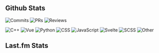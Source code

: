 ## Github Stats

![Commits](https://img.shields.io/badge/418-whitesmoke?style=flat-square?style=flat-square&label=commits%pushed&labelColor=87c4f2)
![PRs](https://img.shields.io/badge/88-whitesmoke?style=flat-square&label=pull%20requests%20submitted&labelColor=fcabd8)
![Reviews](https://img.shields.io/badge/67-whitesmoke?style=flat-square&label=pull%20requests%20reviewed&labelColor=ffe799)

![C++](https://img.shields.io/badge/47.7%25-whitesmoke?style=flat-square&label=C%2B%2B&labelColor=%23f34b7d)
![Vue](https://img.shields.io/badge/14.7%25-whitesmoke?style=flat-square&label=Vue&labelColor=%2341b883)
![Python](https://img.shields.io/badge/12.9%25-whitesmoke?style=flat-square&label=Python&labelColor=%233572A5)
![CSS](https://img.shields.io/badge/8.6%25-whitesmoke?style=flat-square&label=CSS&labelColor=%23563d7c)
![JavaScript](https://img.shields.io/badge/4.7%25-whitesmoke?style=flat-square&label=JavaScript&labelColor=%23f1e05a)
![Svelte](https://img.shields.io/badge/4.2%25-whitesmoke?style=flat-square&label=Svelte&labelColor=%23ff3e00)
![SCSS](https://img.shields.io/badge/3.8%25-whitesmoke?style=flat-square&label=SCSS&labelColor=%23c6538c)
![Other](https://img.shields.io/badge/2.9%25-whitesmoke?style=flat-square&label=Other&labelColor=%23ededed)

## Last.fm Stats
<!--START_LASTFM_ARTISTS:{"period": "3month", "rows": 5}-->
<!--END_LASTFM_ARTISTS-->
